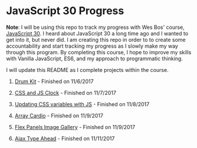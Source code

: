 # JavaScript 30 Progress

**Note**: I will be using this repo to track my progress with Wes Bos' course, [JavaScript 30](https://javascript30.com/). I heard about JavaScript 30 a long time ago and I wanted to get into it, but never did. I am creating this repo in order to to create some accountability and start tracking my progress as I slowly make my way through this program. By completing this course, I hope to improve my skills with Vanilla JavaScript, ES6, and my approach to programmatic thinking.

I will update this README as I complete projects within the course.

1. [Drum Kit](/1_drum_kit) - Finished on 11/6/2017

2. [CSS and JS Clock](2_css_js_clock) - Finished on 11/7/2017

3. [Updating CSS variables with JS](3_css_variables_js) - Finished on 11/8/2017

4. [Array Cardio](4_array_cardio) - Finished on 11/9/2017

5. [Flex Panels Image Gallery](5_flex_panel_gallery) - Finished on 11/9/2017

6. [Ajax Type Ahead](6_ajax_type_ahead) - Finished on 11/11/2017
